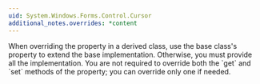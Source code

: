 ```yaml
---
uid: System.Windows.Forms.Control.Cursor
additional_notes.overrides: *content
---
```


<p>When overriding the <xref href="System.Windows.Forms.Control.Cursor"></xref> property in a derived class, use the base class's <xref href="System.Windows.Forms.Control.Cursor"></xref> property to extend the base implementation. Otherwise, you must provide all the implementation. You are not required to override both the `get` and `set` methods of the <xref href="System.Windows.Forms.Control.Cursor"></xref> property; you can override only one if needed.</p>


